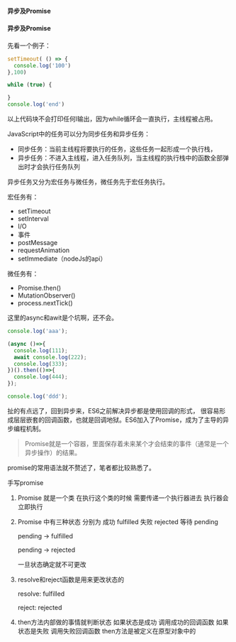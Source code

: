 

#### 异步及Promise

> 



#### 异步及Promise

先看一个例子：

```JavaScript
setTimeout( () => {
  console.log('100')
},100)

while (true) {

}
console.log('end') 
```

以上代码块不会打印任何l输出，因为while循环会一直执行，主线程被占用。

JavaScript中的任务可以分为同步任务和异步任务：

- 同步任务：当前主线程将要执行的任务，这些任务一起形成一个执行栈，
- 异步任务：不进入主线程，进入任务队列，当主线程的执行栈中的函数全部弹出时才会执行任务队列

异步任务又分为宏任务与微任务，微任务先于宏任务执行。

宏任务有：

- setTimeout
- setInterval
- I/O
- 事件
- postMessage
- requestAnimation
- setImmediate（nodeJs的api）

微任务有：

- Promise.then()
- MutationObserver()
- process.nextTick()

这里的async和awit是个坑啊，还不会。

```JavaScript
console.log('aaa');

(async ()=>{
  console.log(111);
  await console.log(222);
  console.log(333);
})().then(()=>{
  console.log(444);
});

console.log('ddd');
```

扯的有点远了，回到异步来，ES6之前解决异步都是使用回调的形式， 很容易形成层层嵌套的回调函数，也就是回调地狱。ES6加入了Promise，成为了主导的异步编程机制。

> Promise就是一个容器，里面保存着未来某个才会结束的事件（通常是一个异步操作）的结果。

promise的常用语法就不赘述了，笔者都比较熟悉了。

手写promise

1. Promise 就是一个类 在执行这个类的时候 需要传递一个执行器进去 执行器会立即执行

2. Promise 中有三种状态 分别为 成功 fulfilled 失败 rejected 等待 pending

   pending -> fulfilled

   pending -> rejected

   一旦状态确定就不可更改

3. resolve和reject函数是用来更改状态的

   resolve: fulfilled

   reject: rejected

4. then方法内部做的事情就判断状态 如果状态是成功 调用成功的回调函数 如果状态是失败 调用失败回调函数 then方法是被定义在原型对象中的